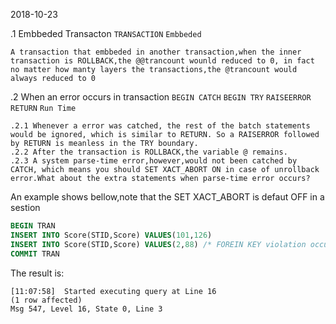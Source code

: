 2018-10-23

.1 Embbeded Transacton `TRANSACTION` `Embbeded`

    A transaction that embbeded in another transaction,when the inner transaction is ROLLBACK,the @@trancount wounld reduced to 0, in fact no matter how manty layers the transactions,the @trancount would always reduced to 0

.2 When an error occurs in transaction `BEGIN CATCH` `BEGIN TRY` `RAISEERROR` `RETURN` `Run Time`

    .2.1 Whenever a error was catched, the rest of the batch statements would be ignored, which is similar to RETURN. So a RAISERROR followed by RETURN is meanless in the TRY boundary.
	.2.2 After the transaction is ROLLBACK,the variable @ remains.
	.2.3 A system parse-time error,however,would not been catched by CATCH, which means you should SET XACT_ABORT ON in case of unrollback error.What about the extra statements when parse-time error occurs? 

An example shows bellow,note that the SET XACT_ABORT is defaut OFF in a sestion
```SQL
BEGIN TRAN
INSERT INTO Score(STID,Score) VALUES(101,126)
INSERT INTO Score(STID,Score) VALUES(2,88) /* FOREIN KEY violation occurs here */
COMMIT TRAN
```
The result is:

    [11:07:58]	Started executing query at Line 16
    (1 row affected) 
    Msg 547, Level 16, State 0, Line 3
